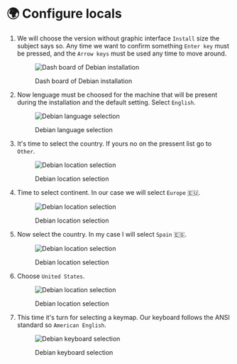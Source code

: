 # 🌍 Configure locals

1.  We will choose the version without graphic interface `Install` size the subject says so. Any time we want to confirm something `Enter key` must be pressed, and the `Arrow keys` must be used any time to move around.

    <figure><img src="../.gitbook/assets/image (23).png" alt="Dash board of Debian installation"><figcaption><p>Dash board of Debian installation</p></figcaption></figure>


2.  Now lenguage must be choosed for the machine that will be present during the installation and the default setting. Select `English`.

    <figure><img src="../.gitbook/assets/image (24).png" alt="Debian language selection"><figcaption><p>Debian language selection</p></figcaption></figure>


3.  It's time to select the country. If yours no on the pressent list go to `Other`.

    <figure><img src="../.gitbook/assets/image (25).png" alt="Debian location selection"><figcaption><p>Debian location selection</p></figcaption></figure>


4.  Time to select continent. In our case we will select `Europe` 🇪🇺.

    <figure><img src="../.gitbook/assets/image (26).png" alt="Debian location selection"><figcaption><p>Debian location selection</p></figcaption></figure>


5.  Now select the country. In my case I will select `Spain` 🇪🇸.

    <figure><img src="../.gitbook/assets/image (27).png" alt="Debian location selection"><figcaption><p>Debian location selection</p></figcaption></figure>


6.  Choose `United States`.

    <figure><img src="../.gitbook/assets/image (28).png" alt="Debian location selection"><figcaption><p>Debian location selection</p></figcaption></figure>


7.  This time it's turn for selecting a keymap. Our keyboard follows the ANSI standard so `American English`.

    <figure><img src="../.gitbook/assets/image (29).png" alt="Debian keyboard selection"><figcaption><p>Debian keyboard selection</p></figcaption></figure>

